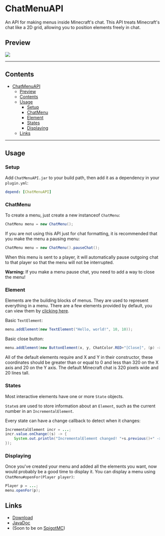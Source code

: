 # ChatMenuAPI
An API for making menus inside Minecraft's chat.
This API treats Minecraft's chat like a 2D grid, allowing you to position elements freely in chat.

## Preview
![](https://sparse.blue/files/k0ejrc.gif)

---

## Contents
* [ChatMenuAPI](#ChatMenuAPI)
  - [Preview](#Preview)
  - [Contents](#Contents)
  - [Usage](#Usage)
    + [Setup](#Setup)
    + [ChatMenu](#ChatMenu)
    + [Element](#Element)
    + [States](#States)
    + [Displaying](#Displaying)
  - [Links](#Links)

---

## Usage

### Setup
Add `ChatMenuAPI.jar` to your build path, then add it as a dependency in your `plugin.yml`:
```YAML
depend: [ChatMenuAPI]
```
### ChatMenu
To create a menu, just create a new instanceof `ChatMenu`:
```Java
ChatMenu menu = new ChatMenu();
```
If you are not using this API just for chat formatting, it is recommended that you make the menu a pausing menu:
```Java
ChatMenu menu = new ChatMenu().pauseChat();
```
When this menu is sent to a player, it will automatically pause outgoing chat to that player so that the menu will not be interrupted.

**Warning:** If you make a menu pause chat, you need to add a way to close the menu!

### Element
Elements are the building blocks of menus. They are used to represent everything in a menu.
There are a few elements provided by default, you can view them by [clicking here](../blob/master/src/me/tom/sparse/spigot/chat/menu/element).

Basic `TextElement`:
```Java
menu.addElement(new TextElement("Hello, world!", 10, 10));
```

Basic close button:
```Java
menu.addElement(new ButtonElement(x, y, ChatColor.RED+"[Close]", (p) -> {menu.close(p); return false;}));
```

All of the default elements require and X and Y in their constructor, 
these coordinates should be greater than or equal to 0 and less than 320 on the X axis and 20 on the Y axis.
The default Minecraft chat is 320 pixels wide and 20 lines tall.

### States
Most interactive elements have one or more `State` objects.

`State`s are used to store information about an `Element`, such as the current number in an `IncrementalElement`.

Every state can have a change callback to detect when it changes:
```Java
IncrementalElement incr = ...;
incr.value.onChange((s) -> {
	System.out.println("IncrementalElement changed! "+s.previous()+" -> "+s.current());
});
```

### Displaying
Once you've created your menu and added all the elements you want, now would probably be a good time to display it.
You can display a menu using `ChatMenu#openFor(Player player)`:
```Java
Player p = ...;
menu.openFor(p);
```

## Links
* [Download](https://sparse.blue/docs/ChatMenuAPI/ChatMenuAPI.jar)
* [JavaDoc](https://sparse.blue/docs/ChatMenuAPI/index.html)
* (Soon to be on [SpigotMC](https://spigotmc.org))